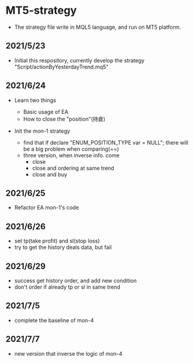 # MT5-strategy
- The strategy file write in MQL5 language, and run on MT5 platform.
## 2021/5/23
- Initial this respository, currently develop the strategy "Script/actionByYesterdayTrend.mq5"

## 2021/6/24
- Learn two things
	- Basic usage of EA
	- How to close the "position"(持倉)
	
- Init the mon-1 strategy
	- find that if declare "ENUM_POSITION_TYPE var = NULL"; there will be a big problem when comparing(==)
	- three version, when inverse info. come
		- close
		- close and ordering at same trend
		- close and buy

## 2021/6/25
- Refactor EA mon-1's code

## 2021/6/26
- set tp(take profit) and sl(stop loss)
- try to get the history deals data, but fail

## 2021/6/29
- success get history order, and add new condition
- don't order if already tp or sl in same trend

## 2021/7/5
- complete the baseline of mon-4

## 2021/7/7
- new version that inverse the logic of mon-4

